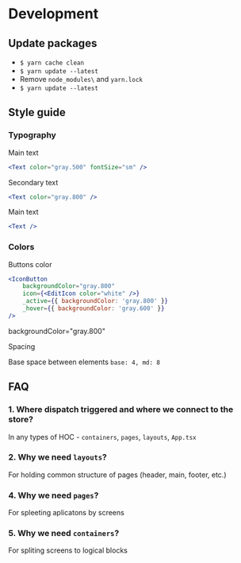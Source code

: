 # Development

## Update packages

-   `$ yarn cache clean`
-   `$ yarn update --latest`
-   Remove `node_modules\` and `yarn.lock`
-   `$ yarn update --latest`

## Style guide

### Typography

Main text

```jsx
<Text color="gray.500" fontSize="sm" />
```

Secondary text

```jsx
<Text color="gray.800" />
```

Main text

```jsx
<Text />
```

### Colors

Buttons color

```jsx
<IconButton
    backgroundColor="gray.800"
    icon={<EditIcon color="white" />}
    _active={{ backgroundColor: 'gray.800' }}
    _hover={{ backgroundColor: 'gray.600' }}
/>
```

backgroundColor="gray.800"

Spacing

Base space between elements `base: 4, md: 8`

## FAQ

### 1. Where dispatch triggered and where we connect to the store?

In any types of HOC - `containers`, `pages`, `layouts`, `App.tsx`

### 2. Why we need `layouts`?

For holding common structure of pages (header, main, footer, etc.)

### 4. Why we need `pages`?

For spleeting aplicatons by screens

### 5. Why we need `containers`?

For spliting screens to logical blocks
